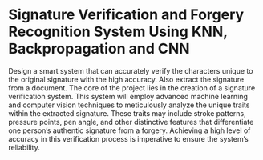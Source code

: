 # Signature Verification and Forgery Recognition System Using KNN, Backpropagation and CNN
Design a smart system that can accurately verify the characters unique to the original signature with the high accuracy.
 Also extract the signature from a document. The core of the project lies in the creation of a signature verification system.
 This system will employ advanced machine learning and computer vision techniques to meticulously analyze the unique
 traits within the extracted signature. These traits may include stroke patterns, pressure points, pen angle, and other
 distinctive features that differentiate one person’s authentic signature from a forgery. Achieving a high level of accuracy in
 this verification process is imperative to ensure the system’s reliability. 
